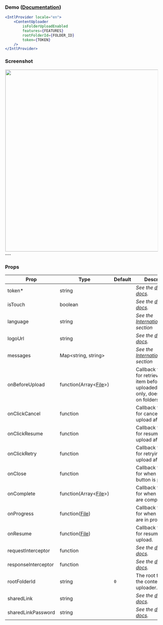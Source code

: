 ### Demo ([Documentation](https://developer.box.com/docs/box-content-uploader))
```jsx
<IntlProvider locale="en">
    <ContentUploader
        isFolderUploadEnabled
        features={FEATURES}
        rootFolderId={FOLDER_ID}
        token={TOKEN}
    />
</IntlProvider>
```

### Screenshot
<img src="https://user-images.githubusercontent.com/1075325/27887153-09243762-6194-11e7-8d2d-cf654d9364bc.png" style="border: 1px solid #e8e8e8" width="600" />
---

### Props
| Prop | Type | Default | Description |
| --- | --- | --- | --- |
| token* | string |  | *See the [developer docs](https://developer.box.com/docs/box-content-uploader#section-options).* |
| isTouch | boolean |  | *See the [developer docs](https://developer.box.com/docs/box-content-uploader#section-options).* |
| language | string |  | *See the [Internationalization](../README.md#internationalization) section* |
| logoUrl | string |  | *See the [developer docs](https://developer.box.com/docs/box-content-uploader#section-options).* |
| messages | Map<string, string> |  | *See the [Internationalization](../README.md#internationalization) section* |
| onBeforeUpload | function(Array&lt;[File](https://developer.box.com/reference#file-object)&gt;) |  | Callback function for retrieving an item before it has uploaded on files only, doesn't work on folders|
| onClickCancel | function |  | Callback function for canceling a file upload after click |
| onClickResume | function |  | Callback function for resuming a file upload after click |
| onClickRetry | function |  | Callback function for retrying a file upload after click |
| onClose | function |  | Callback function for when the close button is pressed. |
| onComplete | function(Array&lt;[File](https://developer.box.com/reference#file-object)&gt;) |  | Callback function for when uploads are complete. |
| onProgress | function([File](https://developer.box.com/reference#file-object)) |  | Callback function for when uploads are in progress. |
| onResume | function([File](https://developer.box.com/reference#file-object)) |  | Callback function for resuming a file upload. |
| requestInterceptor | function | | *See the [developer docs](https://developer.box.com/docs/box-content-uploader#section-options).* |
| responseInterceptor | function | | *See the [developer docs](https://developer.box.com/docs/box-content-uploader#section-options).* |
| rootFolderId | string | `0` | The root folder for the content uploader. |
| sharedLink | string |  | *See the [developer docs](https://developer.box.com/docs/box-content-uploader#section-options).* |
| sharedLinkPassword | string |  | *See the [developer docs](https://developer.box.com/docs/box-content-uploader#section-options).* |
